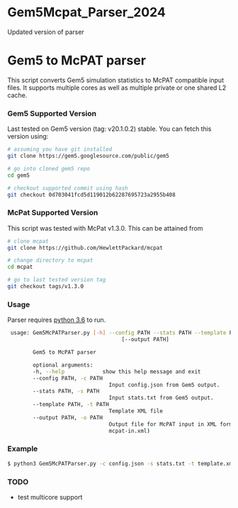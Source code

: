 # Gem5Mcpat_Parser_2024
Updated version of parser

# Gem5 to McPAT parser 
This script converts Gem5 simulation statistics to McPAT compatible input files. It supports multiple cores as well as multiple private or one shared L2 cache.

### Gem5 Supported Version

Last tested on Gem5 version (tag: v20.1.0.2) stable. You can fetch this version using:

```sh
# assuming you have git installed
git clone https://gem5.googlesource.com/public/gem5

# go into cloned gem5 repo
cd gem5

# checkout supported commit using hash
git checkout 0d703041fcd5d119012b62287695723a2955b408
```

### McPat Supported Version

This script was tested with McPat v1.3.0. This can be attained from 

```sh
# clone mcpat
git clone https://github.com/HewlettPackard/mcpat

# change directory to mcpat
cd mcpat

# go to last tested version tag
git checkout tags/v1.3.0
```


### Usage

Parser requires [python 3.6](https://www.python.org/download/releases/3.6/) to run.

```sh
 usage: Gem5McPATParser.py [-h] --config PATH --stats PATH --template PATH
                                    [--output PATH]

        Gem5 to McPAT parser

        optional arguments:
        -h, --help            show this help message and exit
        --config PATH, -c PATH
                                Input config.json from Gem5 output.
        --stats PATH, -s PATH
                                Input stats.txt from Gem5 output.
        --template PATH, -t PATH
                                Template XML file
        --output PATH, -o PATH
                                Output file for McPAT input in XML format (default:
                                mcpat-in.xml)
```

### Example

```sh
$ python3 Gem5McPATParser.py -c config.json -s stats.txt -t template.xml
```

### TODO

- test multicore support




